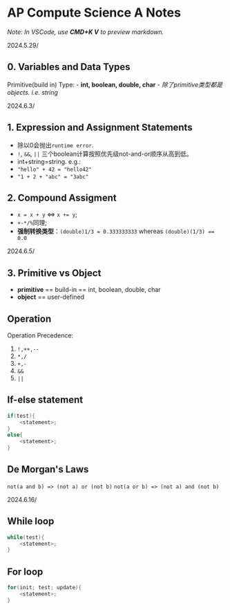 # AP Compute Science A Notes

*Note: In VSCode, use **CMD+K V** to preview markdown.*

2024.5.29/

## 0. Variables and Data Types

Primitive(build in) Type:
    - **int, boolean, double, char**
    - *除了primitive类型都是objects. i.e. string*

2024.6.3/

## 1. Expression and Assignment Statements

- 除以0会抛出`runtime error`.
- `!`, `&&`, `||` 三个boolean计算按照优先级not-and-or顺序从高到低。
- int+string=string. e.g.:
- `"hello" + 42 = "hello42"`
- `"1 + 2 + "abc" = "3abc"`

## 2. Compound Assigment

- `x = x + y` <=> `x += y`;
- `+-*/%`同理;
- **强制转换类型**：`(double)1/3 = 0.333333333` whereas `(double)(1/3) == 0.0`

2024.6.5/

## 3. Primitive vs Object

- **primitive** == build-in == int, boolean, double, char
- **object** == user-defined

## Operation

Operation Precedence:

1. ``!,++,--``
2. ``*,/``
3. ``+,-``
4. ``&&``
5. ``||``

## If-else statement

```java
if(test){
    <statement>;
}
else{
    <statement>;
}
```

## De Morgan's Laws

`not(a and b) => (not a) or (not b)`
`not(a or b) => (not a) and (not b)`

2024.6.16/

## While loop

```java
while(test){
    <statement>;
}
```

## For loop

```java
for(init; test; update){
    <statement>;
}
```
